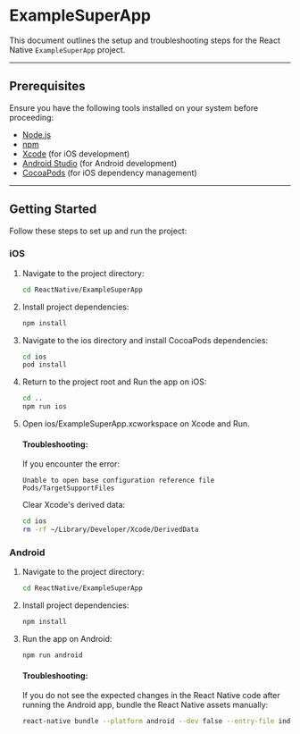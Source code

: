 # ExampleSuperApp

This document outlines the setup and troubleshooting steps for the React Native `ExampleSuperApp` project.

---

## Prerequisites

Ensure you have the following tools installed on your system before proceeding:

- [Node.js](https://nodejs.org/)
- [npm](https://www.npmjs.com/)
- [Xcode](https://developer.apple.com/xcode/) (for iOS development)
- [Android Studio](https://developer.android.com/studio) (for Android development)
- [CocoaPods](https://cocoapods.org/) (for iOS dependency management)

---

## Getting Started

Follow these steps to set up and run the project:

### iOS

1. Navigate to the project directory:
    ```bash
    cd ReactNative/ExampleSuperApp
    ```

2. Install project dependencies:
    ```bash
    npm install
    ```

3. Navigate to the ios directory and install CocoaPods dependencies:
    ```bash
    cd ios
    pod install
    ```

4. Return to the project root and Run the app on iOS:
    ```bash
    cd ..
    npm run ios
    ```

5. Open ios/ExampleSuperApp.xcworkspace on Xcode and Run.

    #### Troubleshooting:
    If you encounter the error:
    ```
    Unable to open base configuration reference file Pods/TargetSupportFiles
    ```
    Clear Xcode's derived data:

    ```bash
    cd ios
    rm -rf ~/Library/Developer/Xcode/DerivedData
    ```

### Android

1. Navigate to the project directory:
    ```bash
    cd ReactNative/ExampleSuperApp
    ```

2. Install project dependencies:
    ```bash
    npm install
    ```

3. Run the app on Android:
    ```bash
    npm run android
    ```
    
    #### Troubleshooting:
    If you do not see the expected changes in the React Native code after running the Android app, bundle the React Native assets manually:

    ```bash
    react-native bundle --platform android --dev false --entry-file index.js --bundle-output android/app/src/main/assets/index.android.bundle --assets-dest android/app/src/main/res
    ```
